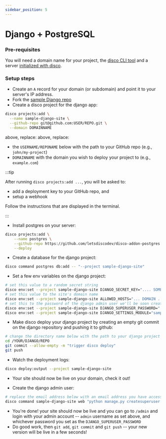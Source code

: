 ```yaml
---
sidebar_position: 5
---
```


# Django + PostgreSQL

### Pre-requisites

You will need a domain name for your project, the [disco CLI tool](/get-started/install-the-cli) and a server [initialized with disco](/get-started/get-a-server).

### Setup steps
- Create an `A` record for your domain (or subdomain) and point it to your server's IP address.
- Fork the [sample Django repo](https://github.com/letsdiscodev/example-django-site)
- Create a disco project for the django app:

```bash
disco projects:add \
  --name sample-django-site \
  --github-repo git@github.com:USER/REPO.git \
  --domain DOMAINNAME
```

above, replace:
above, replace:
- the `USERNAME/REPONAME` below with the path to your GitHub repo (e.g., `john/my-project`)
- `DOMAINNAME` with the domain you wish to deploy your project to (e.g., `example.com`)

:::tip

After running `disco projects:add ...`, you will be asked to:
- add a deployment key to your GitHub repo, and
- setup a webhook

Follow the instructions that are displayed in the terminal.

:::

- Install postgres on your server:

```bash
disco projects:add \
    --name postgres \
    --github-repo https://github.com/letsdiscodev/disco-addon-postgres \
    --deploy
```

- Create a database for the django project:

```bash
disco command postgres db:add -- "--project sample-django-site"
```

- Set a few env variables on the django project:

```bash
# set this value to a random secret string
disco env:set --project sample-django-site DJANGO_SECRET_KEY=".... SOME SECRET VALUE ..."
# set this value to the site's domain name
disco env:set --project sample-django-site ALLOWED_HOSTS="... DOMAIN ..."
# set this to the password of the django admin user we'll be soon creating
disco env:set --project sample-django-site DJANGO_SUPERUSER_PASSWORD=".... SOME SECURE PASSWORD ..."
disco env:set --project sample-django-site DJANGO_SETTINGS_MODULE="samplesite.settings.prod"
```

- Make disco deploy your django project by creating an empty git commit on the django repository and pushing it to github:

```bash
# change the directory name below with the path to your django project
cd /YOUR/DJANGO/REPO
git commit --allow-empty -m "trigger disco deploy"
git push
```

- Watch the deployment logs:

```bash
disco deploy:output --project sample-django-site
```

- Your site should now be live on your domain, check it out!

- Create the django admin user:

```bash
# replace the email address below with an email address you have access to
disco command sample-django-site web "python manage.py createsuperuser --noinput --username admin --email SOME@EMAIL.COM"
```

- You're done! your site should now be live and you can go to `/admin` and login with your admin account -- `admin` username as set above, and whichever password you set as the `DJANGO_SUPERUSER_PASSWORD`
- Do good work, then `git add`, `git commit` and `git push` -- your new version will be live in a few seconds!
